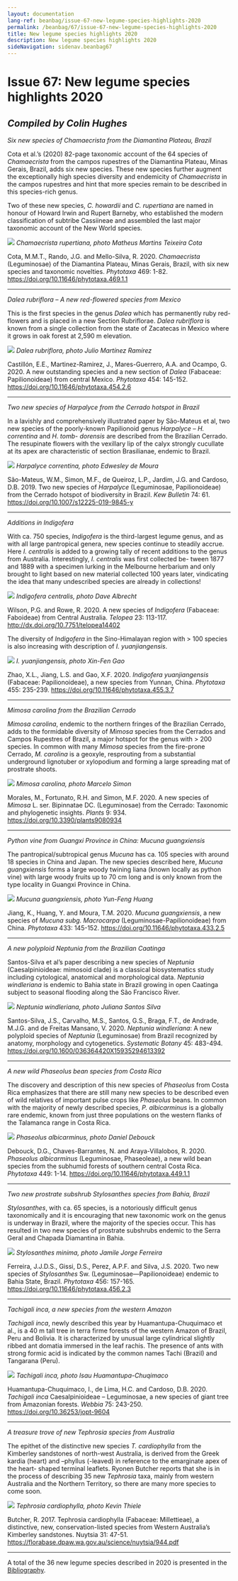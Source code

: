 ```yaml
---
layout: documentation
lang-ref: beanbag/issue-67-new-legume-species-highlights-2020
permalink: /beanbag/67/issue-67-new-legume-species-highlights-2020
title: New legume species highlights 2020
description: New legume species highlights 2020
sideNavigation: sidenav.beanbag67
---
```


# Issue 67: New legume species highlights 2020

## *Compiled by Colin Hughes*

*Six new species of Chamaecrista from the Diamantina Plateau, Brazil*

Cota et al.’s (2020) 82-page taxonomic account of the 64 species of *Chamaecrista* from the campos rupestres of the Diamantina Plateau, Minas Gerais, Brazil, adds six new species. These new species further augment the exceptionally high species diversity and endemicity of *Chamaecrista* in the campos rupestres and hint that more species remain to be described in this species-rich genus.

Two of these new species, *C. howardii* and *C. rupertiana* are named in honour of Howard Irwin and Rupert Barneby, who established the modern classification of subtribe Cassiineae and assembled the last major taxonomic account of the New World species.

![](/assets/images/ns-1.png)
*Chamaecrista rupertiana, photo Matheus Martins Teixeira Cota*

Cota, M.M.T., Rando, J.G. and Mello-Silva, R. 2020. *Chamaecrista* (Leguminosae) of the Diamantina Plateau, Minas Gerais, Brazil, with six new species and taxonomic novelties. *Phytotaxa* 469: 1-82. <https://doi.org/10.11646/phytotaxa.469.1.1>

_________________

*Dalea rubriflora – A new red-flowered species from Mexico*

This is the first species in the genus *Dalea* which has permanently ruby red-flowers and is placed in a new Section Rubriflorae. *Dalea rubriflora* is known from a single collection from the state of Zacatecas in Mexico where it grows in oak forest at 2,590 m elevation.

![](/assets/images/ns-2.png)
*Dalea rubriflora, photo Julio Martínez Ramírez*

Castillón, E.E., Martinez-Ramirez, J., Mares-Guerrero, A.A. and Ocampo, G. 2020. A new outstanding species and a new section of *Dalea* (Fabaceae: Papilionoideae) from central Mexico. *Phytotaxa* 454: 145-152. <https://doi.org/10.11646/phytotaxa.454.2.6>

_________________

*Two new species of Harpalyce from the Cerrado hotspot in Brazil*

In a lavishly and comprehensively illustrated paper by São-Mateus et al, two new species of the poorly-known Papilionoid genus *Harpalyce* – *H. correntina* and *H. tomb- dorensis* are described from the Brazilian Cerrado. The resupinate flowers with the vexillary lip of the calyx strongly cucullate at its apex are characteristic of section Brasilianae, endemic to Brazil.

![](/assets/images/ns-3.png)
*Harpalyce correntina, photo Edwesley de Moura*

São-Mateus, W.M., Simon, M.F., de Queiroz, L.P., Jardim, J.G. and Cardoso, D.B. 2019. Two new species of *Harpalyce* (Leguminosae, Papilionoideae) from the Cerrado hotspot of biodiversity in Brazil. *Kew Bulletin* 74: 61. <https://doi.org/10.1007/s12225-019-9845-y>

_________________

*Additions in Indigofera*

With ca. 750 species, *Indigofera* is the third-largest legume genus, and as with all large pantropical genera, new species continue to steadily accrue. Here *I. centralis* is added to a growing tally of recent additions to the genus from Australia. Interestingly, *I. centralis* was first collected be- tween 1877 and 1889 with a specimen lurking in the Melbourne herbarium and only brought to light based on new material collected 100 years later, vindicating the idea that many undescribed species are already in collections!

![](/assets/images/ns-4.png)
*Indigofera centralis, photo Dave Albrecht*

Wilson, P.G. and Rowe, R. 2020. A new species of *Indigofera* (Fabaceae: Faboideae) from Central Australia. *Telopea* 23: 113-117. <http://dx.doi.org/10.7751/telopea14402>


The diversity of *Indigofera* in the Sino-Himalayan region with > 100 species is also increasing with description of *I. yuanjiangensis*.

![](/assets/images/ns-5.png)
*I. yuanjiangensis, photo Xin-Fen Gao*

Zhao, X.L., Jiang, L.S. and Gao, X.F. 2020. *Indigofera yuanjiangensis* (Fabaceae: Papilionoideae), a new species from Yunnan, China. *Phytotaxa* 455: 235-239. <https://doi.org/10.11646/phytotaxa.455.3.7>

_________________

*Mimosa carolina from the Brazilian Cerrado*

*Mimosa carolina*, endemic to the northern fringes of the Brazilian Cerrado, adds to the formidable diversity of *Mimosa* species from the Cerrados and Campos Rupestres of Brazil, a major hotspot for the genus with > 200 species. In common with many *Mimosa* species from the fire-prone Cerrado, *M. carolina* is a geoxyle, resprouting from a substantial underground lignotuber or xylopodium and forming a large spreading mat of prostrate shoots.

![](/assets/images/ns-6.png)
*Mimosa carolina, photo Marcelo Simon*

Morales, M., Fortunato, R.H. and Simon, M.F. 2020. A new species of *Mimosa* L. ser. Bipinnatae DC. (Leguminosae) from the Cerrado: Taxonomic and phylogenetic insights. *Plants* 9: 934. <https://doi.org/10.3390/plants9080934>

_________________

*Python vine from Guangxi Province in China: Mucuna guangxiensis*

The pantropical/subtropical genus *Mucuna* has ca. 105 species with around 18 species in China and Japan. The new species described here, *Mucuna guangxiensis* forms a large woody twining liana (known locally as python vine) with large woody fruits up to 70 cm long and is only known from the type locality in Guangxi Province in China.

![](/assets/images/ns-7.png)
*Mucuna guangxiensis, photo Yun-Feng Huang*

Jiang, K., Huang, Y. and Moura, T.M. 2020. *Mucuna guangxiensis*, a new species of *Mucuna subg. Macrocarpa* (Leguminosae-Papilionoideae) from China. *Phytotaxa* 433: 145-152. <https://doi.org/10.11646/phytotaxa.433.2.5>

_________________

*A new polyploid Neptunia from the Brazilian Caatinga*

Santos-Silva et al’s paper describing a new species of *Neptunia* (Caesalpinioideae: mimosoid clade) is a classical biosystematics study including cytological, anatomical and morphological data. *Neptunia windleriana* is endemic to Bahia state in Brazil growing in open Caatinga subject to seasonal flooding along the São Francisco River.

![](/assets/images/ns-8.png)
*Neptunia windleriana, photo Juliana Santos Silva*

Santos-Silva, J.S., Carvalho, M.S., Santos, G.S., Braga, F.T., de Andrade, M.J.G. and de Freitas Mansano, V. 2020. *Neptunia windleriana*: A new polyploid species of *Neptunia* (Leguminosae) from Brazil recognized by anatomy, morphology and cytogenetics. *Systematic Botany* 45: 483-494. <https://doi.org/10.1600/036364420X15935294613392>

_________________

*A new wild Phaseolus bean species from Costa Rica*

The discovery and description of this new species of *Phaseolus* from Costa Rica emphasizes that there are still many new species to be described even of wild relatives of important pulse crops like *Phaseolus* beans. In common with the majority of newly described species, *P. albicarminus* is a globally rare endemic, known from just three populations on the western flanks of the Talamanca range in Costa Rica.

![](/assets/images/ns-9.png)
*Phaseolus albicarminus, photo Daniel Debouck*

Debouck, D.G., Chaves-Barrantes, N. and Araya-Villalobos, R. 2020. *Phaseolus albicarminus* (Leguminosae, Phaseoleae), a new wild bean species from the subhumid forests of southern central Costa Rica. *Phytotaxa* 449: 1-14. <https://doi.org/10.11646/phytotaxa.449.1.1>

_________________

*Two new prostrate subshrub Stylosanthes species from Bahia, Brazil*

*Stylosanthes*, with ca. 65 species, is a notoriously difficult genus taxonomically and it is encouraging that new taxonomic work on the genus is underway in Brazil, where the majority of the species occur. This has resulted in two new species of prostrate subshrubs endemic to the Serra Geral and Chapada Diamantina in Bahia.

![](/assets/images/ns-10.png)
*Stylosanthes minima, photo Jamile Jorge Ferreira*

Ferreira, J.J.D.S., Gissi, D.S., Perez, A.P.F. and Silva, J.S. 2020. Two new species of *Stylosanthes* Sw. (Leguminosae—Papilionoideae) endemic to Bahia State, Brazil. *Phytotaxa* 456: 157-165. <https://doi.org/10.11646/phytotaxa.456.2.3>

_________________

*Tachigali inca, a new species from the western Amazon*

*Tachigali inca*, newly described this year by Huamantupa-Chuquimaco et al., is a 40 m tall tree in terra firme forests of the western Amazon of Brazil, Peru and Bolivia. It is characterized by unusual large cylindrical slightly ribbed ant domatia immersed in the leaf rachis. The presence of ants with strong formic acid is indicated by the common names Tachi (Brazil) and Tangarana (Peru).

![](/assets/images/ns-11.png)
*Tachigali inca, photo Isau Huamantupa-Chuqimaco*

Huamantupa-Chuquimaco, I., de Lima, H.C. and Cardoso, D.B. 2020. *Tachigali inca* Caesalpinioideae – Leguminosae, a new species of giant tree from Amazonian forests. *Webbia* 75: 243-250. <https://doi.org/10.36253/jopt-9604>

_________________

*A treasure trove of new Tephrosia species from Australia*

The epithet of the distinctive new species *T. cardiophylla* from the Kimberley sandstones of north-west Australia, is derived from the Greek kardia (heart) and –phyllus (-leaved) in reference to the emarginate apex of the heart- shaped terminal leaflets. Ryonen Butcher reports that she is in the process of describing 35 new *Tephrosia* taxa, mainly from western Australia and the Northern Territory, so there are many more species to come soon.

![](/assets/images/ns-12.png)
*Tephrosia cardiophylla, photo Kevin Thiele*

Butcher, R. 2017. Tephrosia cardiophylla (Fabaceae: Millettieae), a distinctive, new, conservation-listed species from Western Australia’s Kimberley sandstones. Nuytsia 31: 47-51. <https://florabase.dpaw.wa.gov.au/science/nuytsia/944.pdf>

_________________

A total of the 36 new legume species described in 2020 is presented in the [Bibliography](/beanbag/67/issue-67-legume-bibliography-2020/).